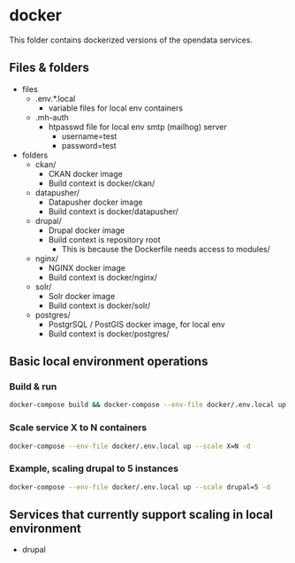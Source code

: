 # docker

This folder contains dockerized versions of the opendata services.

## Files & folders

* files
  * .env.*.local
    * variable files for local env containers
  * .mh-auth
    * htpasswd file for local env smtp (mailhog) server
      * username=test
      * password=test
* folders
  * ckan/
    * CKAN docker image
    * Build context is docker/ckan/
  * datapusher/
    * Datapusher docker image
    * Build context is docker/datapusher/
  * drupal/
    * Drupal docker image
    * Build context is repository root
      * This is because the Dockerfile needs access to modules/
  * nginx/
    * NGINX docker image
    * Build context is docker/nginx/
  * solr/
    * Solr docker image
    * Build context is docker/solr/
  * postgres/
    * PostgrSQL / PostGIS docker image, for local env
    * Build context is docker/postgres/

## Basic local environment operations

### Build & run
```bash
docker-compose build && docker-compose --env-file docker/.env.local up -d
```

### Scale service X to N containers
```bash
docker-compose --env-file docker/.env.local up --scale X=N -d
```

### Example, scaling drupal to 5 instances
```bash
docker-compose --env-file docker/.env.local up --scale drupal=5 -d
```

## Services that currently support scaling in local environment

* drupal
